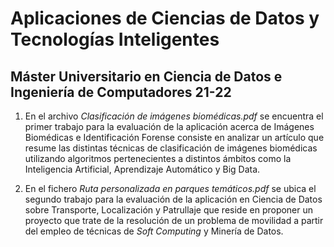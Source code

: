 # Aplicaciones de Ciencias de Datos y Tecnologías Inteligentes

## Máster Universitario en Ciencia de Datos e Ingeniería de Computadores 21-22

1. En el archivo *Clasificación de imágenes biomédicas.pdf* se encuentra el primer trabajo para la evaluación de la aplicación acerca de Imágenes Biomédicas e Identificación Forense consiste en analizar un artículo que resume las distintas técnicas de clasificación de imágenes biomédicas utilizando algoritmos pertenecientes a distintos ámbitos como la Inteligencia Artificial, Aprendizaje Automático y Big Data.

2. En el fichero *Ruta personalizada en parques temáticos.pdf* se ubica el segundo trabajo para la evaluación de la aplicación en Ciencia de Datos sobre Transporte, Localización y Patrullaje que reside en proponer un proyecto que trate de la resolución de un problema de movilidad a partir del empleo de técnicas de *Soft Computing* y Minería de Datos.